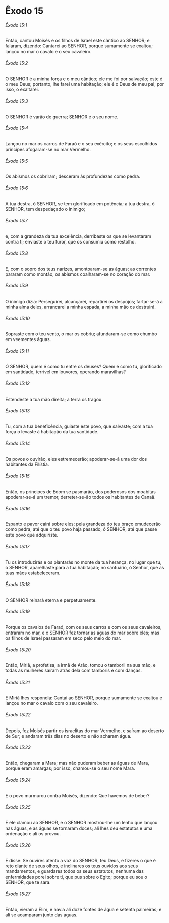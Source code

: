 # Êxodo 15

###### Êxodo 15:1

Então, cantou Moisés e os filhos de Israel este cântico ao SENHOR; e falaram, dizendo: Cantarei ao SENHOR, porque sumamente se exaltou; lançou no mar o cavalo e o seu cavaleiro.

###### Êxodo 15:2

O SENHOR é a minha força e o meu cântico; ele me foi por salvação; este é o meu Deus; portanto, lhe farei uma habitação; ele é o Deus de meu pai; por isso, o exaltarei.

###### Êxodo 15:3

O SENHOR é varão de guerra; SENHOR é o seu nome.

###### Êxodo 15:4

Lançou no mar os carros de Faraó e o seu exército; e os seus escolhidos príncipes afogaram-se no mar Vermelho.

###### Êxodo 15:5

Os abismos os cobriram; desceram às profundezas como pedra.

###### Êxodo 15:6

A tua destra, ó SENHOR, se tem glorificado em potência; a tua destra, ó SENHOR, tem despedaçado o inimigo;

###### Êxodo 15:7

e, com a grandeza da tua excelência, derribaste os que se levantaram contra ti; enviaste o teu furor, que os consumiu como restolho.

###### Êxodo 15:8

E, com o sopro dos teus narizes, amontoaram-se as águas; as correntes pararam como montão; os abismos coalharam-se no coração do mar.

###### Êxodo 15:9

O inimigo dizia: Perseguirei, alcançarei, repartirei os despojos; fartar-se-á a minha alma deles, arrancarei a minha espada, a minha mão os destruirá.

###### Êxodo 15:10

Sopraste com o teu vento, o mar os cobriu; afundaram-se como chumbo em veementes águas.

###### Êxodo 15:11

Ó SENHOR, quem é como tu entre os deuses? Quem é como tu, glorificado em santidade, terrível em louvores, operando maravilhas?

###### Êxodo 15:12

Estendeste a tua mão direita; a terra os tragou.

###### Êxodo 15:13

Tu, com a tua beneficência, guiaste este povo, que salvaste; com a tua força o levaste à habitação da tua santidade.

###### Êxodo 15:14

Os povos o ouvirão, eles estremecerão; apoderar-se-á uma dor dos habitantes da Filístia.

###### Êxodo 15:15

Então, os príncipes de Edom se pasmarão, dos poderosos dos moabitas apoderar-se-á um tremor, derreter-se-ão todos os habitantes de Canaã.

###### Êxodo 15:16

Espanto e pavor cairá sobre eles; pela grandeza do teu braço emudecerão como pedra; até que o teu povo haja passado, ó SENHOR, até que passe este povo que adquiriste.

###### Êxodo 15:17

Tu os introduzirás e os plantarás no monte da tua herança, no lugar que tu, ó SENHOR, aparelhaste para a tua habitação; no santuário, ó Senhor, que as tuas mãos estabeleceram.

###### Êxodo 15:18

O SENHOR reinará eterna e perpetuamente.

###### Êxodo 15:19

Porque os cavalos de Faraó, com os seus carros e com os seus cavaleiros, entraram no mar, e o SENHOR fez tornar as águas do mar sobre eles; mas os filhos de Israel passaram em seco pelo meio do mar.

###### Êxodo 15:20

Então, Miriã, a profetisa, a irmã de Arão, tomou o tamboril na sua mão, e todas as mulheres saíram atrás dela com tamboris e com danças.

###### Êxodo 15:21

E Miriã lhes respondia: Cantai ao SENHOR, porque sumamente se exaltou e lançou no mar o cavalo com o seu cavaleiro.

###### Êxodo 15:22

Depois, fez Moisés partir os israelitas do mar Vermelho, e saíram ao deserto de Sur; e andaram três dias no deserto e não acharam água.

###### Êxodo 15:23

Então, chegaram a Mara; mas não puderam beber as águas de Mara, porque eram amargas; por isso, chamou-se o seu nome Mara.

###### Êxodo 15:24

E o povo murmurou contra Moisés, dizendo: Que havemos de beber?

###### Êxodo 15:25

E ele clamou ao SENHOR, e o SENHOR mostrou-lhe um lenho que lançou nas águas, e as águas se tornaram doces; ali lhes deu estatutos e uma ordenação e ali os provou.

###### Êxodo 15:26

E disse: Se ouvires atento a voz do SENHOR, teu Deus, e fizeres o que é reto diante de seus olhos, e inclinares os teus ouvidos aos seus mandamentos, e guardares todos os seus estatutos, nenhuma das enfermidades porei sobre ti, que pus sobre o Egito; porque eu sou o SENHOR, que te sara.

###### Êxodo 15:27

Então, vieram a Elim, e havia ali doze fontes de água e setenta palmeiras; e ali se acamparam junto das águas.

